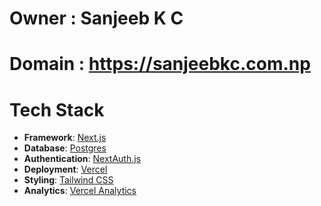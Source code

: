 # Owner : Sanjeeb K C
# Domain : https://sanjeebkc.com.np

# Tech Stack
- **Framework**: [Next.js](https://nextjs.org/)
- **Database**: [Postgres](https://vercel.com/postgres)
- **Authentication**: [NextAuth.js](https://next-auth.js.org)
- **Deployment**: [Vercel](https://vercel.com)
- **Styling**: [Tailwind CSS](https://tailwindcss.com)
- **Analytics**: [Vercel Analytics](https://vercel.com/analytics)
